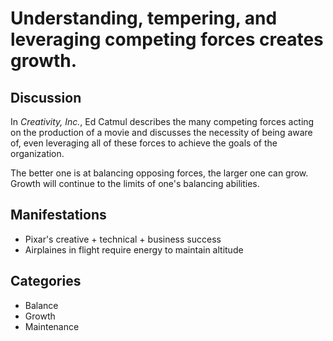 # Understanding, tempering, and leveraging competing forces creates growth.

## Discussion
In _Creativity, Inc._, Ed Catmul describes the many competing forces acting on the production of a movie and discusses the necessity of being aware of, even leveraging all of these forces to achieve the goals of the organization.

The better one is at balancing opposing forces, the larger one can grow. Growth will continue to the limits of one's balancing abilities.

## Manifestations
* Pixar's creative + technical + business success
* Airplaines in flight require energy to maintain altitude

## Categories
* Balance
* Growth
* Maintenance
